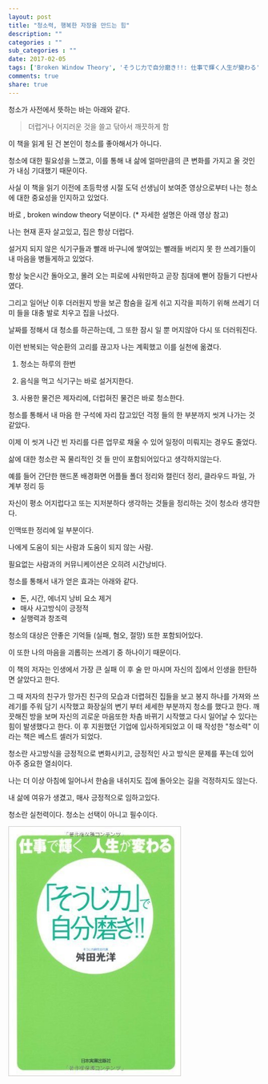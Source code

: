 ```yaml
---
layout: post
title: "청소력, 행복한 자장을 만드는 힘"
description: ""
categories : ""
sub_categories : ""
date: 2017-02-05
tags: ['Broken Window Theory', 'そうじ力で自分磨き!!: 仕事で輝く人生が變わる', '청소', '청소력']
comments: true
share: true
---
```


청소가 사전에서 뜻하는 바는 아래와 같다.

  

> 더럽거나 어지러운 것을 쓸고 닦아서 깨끗하게 함

  

이 책을 읽게 된 건 본인이 청소를 좋아해서가 아니다.

청소에 대한 필요성을 느꼈고, 이를 통해 내 삶에 얼마만큼의 큰 변화를 가지고 올 것인가 내심 기대했기 때문이다.

사실 이 책을 읽기 이전에 초등학생 시절 도덕 선생님이 보여준 영상으로부터 나는 청소에 대한 중요성을 인지하고 있었다.

  

바로 , broken window theory 덕분이다. (* 자세한 설명은 아래 영상 참고)

  

  

  

나는 현재 혼자 살고있고, 집은 항상 더럽다.

설거지 되지 않은 식기구들과 빨래 바구니에 쌓여있는 빨래들 버리지 못 한 쓰레기들이 내 마음을 병들게하고 있었다.

  

항상 늦은시간 돌아오고, 몰려 오는 피로에 샤워만하고 곧장 침대에 뻗어 잠들기 다반사였다.

그리고 일어난 이후 더러원지 방을 보곤 함숨을 길게 쉬고 지각을 피하기 위해 쓰레기 더미 들을 대충 발로 치우고 집을 나섰다.

  

날짜를 정해서 대 청소를 하곤하는데, 그 또한 잠시 일 뿐 머지않아 다시 또 더러워진다.

이런 반복되는 악순환의 고리를 끊고자 나는 계획했고 이를 실천에 옮겼다.

  

  1. 청소는 하루의 한번

  2. 음식을 먹고 식기구는 바로 설거지한다.

  3. 사용한 물건은 제자리에, 더럽혀진 물건은 바로 청소한다.

  

청소를 통해서 내 마음 한 구석에 자리 잡고있던 걱정 들의 한 부분까지 씻겨 나가는 것 같았다.

이제 이 씻겨 나간 빈 자리를 다른 업무로 채울 수 있어 일정이 미뤄지는 경우도 줄었다.

  

삶에 대한 청소란 꼭 물리적인 것 들 만이 포함되어있다고 생각하지않는다.

예를 들어 간단한 핸드폰 배경화면 어플들 폴더 정리와 캘린더 정리, 클라우드 파일, 가계부 정리 등

자신이 평소 어지럽다고 또는 지저분하다 생각하는 것들을 정리하는 것이 청소라 생각한다.

  

인맥또한 정리에 일 부분이다.

나에게 도움이 되는 사람과 도움이 되지 않는 사람.

필요없는 사람과의 커뮤니케이션은 오히려 시간낭비다.

  

청소를 통해서 내가 얻은 효과는 아래와 같다.

  

  * 돈, 시간, 에너지 낭비 요소 제거
  * 매사 사고방식이 긍정적
  * 실행력과 창조력

  

청소의 대상은 안좋은 기억들 (실패, 혐오, 절망) 또한 포함되어있다.

이 또한 나의 마음을 괴롭히는 쓰레기 중 하나이기 때문이다.

  

이 책의 저자는 인생에서 가장 큰 실패 이 후 술 만 마시며 자신의 집에서 인생을 한탄하면 살았다고 한다.

그 때 저자의 친구가 망가진 친구의 모습과 더렵혀진 집들을 보고 봉지 하나를 가져와 쓰레기를 주워 담기 시작했고 화장실의 변기 부터 세세한
부분까지 청소를 했다고 한다. 깨끗해진 방을 보며 자신의 괴로운 마음또한 차츰 바뀌기 시작했고 다시 일어날 수 있다는 힘이 발생했다고 한다.
이 후 지원했던 기업에 입사하게되었고 이 때 작성한 "청소력" 이라는 책은 베스트 셀러가 되었다.

  

청소란 사고방식을 긍정적으로 변화시키고, 긍정적인 사고 방식은 문제를 푸는데 있어 아주 중요한 열쇠이다.

나는 더 이상 아침에 일어나서 한숨을 내쉬지도 집에 돌아오는 길을 걱정하지도 않는다.

  

내 삶에 여유가 생겼고, 매사 긍정적으로 임하고있다.

청소란 실천력이다. 청소는 선택이 아니고 필수이다.

  

  

![](/assets/images/posts/727/221E773E58971D2B062BD3.JPEG)

  

  

  

  

  

